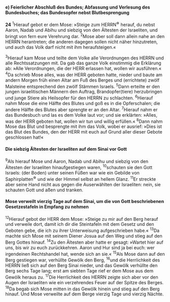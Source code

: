 #### e) Feierlicher Abschluß des Bundes; Abfassung und Verlesung des Bundesbuches; das Bundesopfer nebst Blutbesprengung

__24__
<sup>1</sup>Hierauf gebot er dem Mose: »Steige zum HERRN<sup title="= zu mir">&#x2732;</sup> herauf, du nebst Aaron, Nadab und Abihu und siebzig von den Ältesten der Israeliten, und bringt von fern eure Verehrung dar.
<sup>2</sup>Mose aber soll dann allein nahe an den HERRN herantreten; die anderen dagegen sollen nicht näher hinzutreten, und auch das Volk darf nicht mit ihm heraufsteigen.«

<sup>3</sup>Hierauf kam Mose und teilte dem Volke alle Verordnungen des HERRN und alle Rechtssatzungen mit. Da gab das ganze Volk einstimmig die Erklärung ab: »Alle Verordnungen, die der HERR erlassen hat, wollen wir ausführen.«
<sup>4</sup>Da schrieb Mose alles, was der HERR geboten hatte, nieder und baute am andern Morgen früh einen Altar am Fuß des Berges und (errichtete) zwölf Malsteine entsprechend den zwölf Stämmen Israels.
<sup>5</sup>Dann erteilte er den jungen israelitischen Männern den Auftrag, Brandopfer(tiere) herzubringen und junge Stiere als Heilsopfer für den HERRN zu schlachten.
<sup>6</sup>Hierauf nahm Mose die eine Hälfte des Blutes und goß es in die Opferschalen; die andere Hälfte des Blutes aber sprengte er an den Altar.
<sup>7</sup>Hierauf nahm er das Bundesbuch und las es dem Volke laut vor; und sie erklärten: »Alles, was der HERR geboten hat, wollen wir tun und willig erfüllen.«
<sup>8</sup>Dann nahm Mose das Blut und besprengte mit ihm das Volk, wobei er ausrief: »Dies ist das Blut des Bundes, den der HERR mit euch auf Grund aller dieser Gebote geschlossen hat!«

#### Die siebzig Ältesten der Israeliten auf dem Sinai vor Gott

<sup>9</sup>Als hierauf Mose und Aaron, Nadab und Abihu und siebzig von den Ältesten der Israeliten hinaufgestiegen waren,
<sup>10</sup>schauten sie den Gott Israels: (der Boden) unter seinen Füßen war wie ein Gebilde von Saphirplatten<sup title="oder: -fliesen">&#x2732;</sup> und wie der Himmel selbst an hellem Glanz.
<sup>11</sup>Er streckte aber seine Hand nicht aus gegen die Auserwählten der Israeliten: nein, sie schauten Gott und aßen und tranken.

#### Mose verweilt vierzig Tage auf dem Sinai, um die von Gott beschriebenen Gesetzestafeln in Empfang zu nehmen

<sup>12</sup>Hierauf gebot der HERR dem Mose: »Steige zu mir auf den Berg herauf und verweile dort, damit ich dir die Steintafeln mit dem Gesetz und den Geboten gebe, die ich zu ihrer Unterweisung aufgeschrieben habe.«
<sup>13</sup>Da machte sich Mose mit seinem Diener Josua auf den Weg und stieg auf den Berg Gottes hinauf.
<sup>14</sup>Zu den Ältesten aber hatte er gesagt: »Wartet hier auf uns, bis wir zu euch zurückkehren. Aaron und Hur sind ja bei euch: wer irgendeinen Rechtshandel hat, wende sich an sie.«
<sup>15</sup>Als Mose dann auf den Berg gestiegen war, verhüllte Gewölk den Berg,
<sup>16</sup>und die Herrlichkeit des HERRN ließ sich auf den Berg Sinai nieder, und das Gewölk verhüllte den Berg sechs Tage lang; erst am siebten Tage rief er dem Mose aus dem Gewölk heraus zu.
<sup>17</sup>Die Herrlichkeit des HERRN zeigte sich aber vor den Augen der Israeliten wie ein verzehrendes Feuer auf der Spitze des Berges.
<sup>18</sup>Da begab sich Mose mitten in das Gewölk hinein und stieg auf den Berg hinauf. Und Mose verweilte auf dem Berge vierzig Tage und vierzig Nächte.